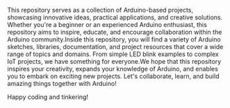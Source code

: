 This repository serves as a collection of Arduino-based projects, showcasing innovative ideas, practical applications, and creative solutions. Whether you're a beginner or an experienced Arduino enthusiast, this repository aims to inspire, educate, and encourage collaboration within the Arduino community.Inside this repository, you will find a variety of Arduino sketches, libraries, documentation, and project resources that cover a wide range of topics and domains. From simple LED blink examples to complex IoT projects, we have something for everyone.We hope that this repository inspires your creativity, expands your knowledge of Arduino, and enables you to embark on exciting new projects. Let's collaborate, learn, and build amazing things together with Arduino!

Happy coding and tinkering!
